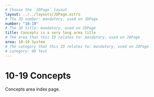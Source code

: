 ```yaml
---
# Choose the `JDPage` layout
layout: ../../layouts/JDPage.astro
# The JD number: mandatory, used on JDPage
number: "10-19"
# The JD title: mandatory, used on JDPage
title: Concepts is a very long area title
# The area that this ID relates to: mandatory, used on JDPage
area: 10-19 System
# The category that this ID relates to: mandatory, used on JDPage
# category: 09 Test
---
```


# 10-19 Concepts

Concepts area index page.